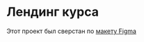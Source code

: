 # Лендинг курса
Этот проект был сверстан по [макету Figma](https://www.figma.com/file/K4hr5Vti3FPXl2BtBvjVyy/Untitled?node-id=0%3A1)    